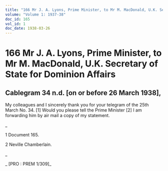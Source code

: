 ```yaml
---
title: "166 Mr J. A. Lyons, Prime Minister, to Mr M. MacDonald, U.K. Secretary of State for Dominion Affairs"
volume: "Volume 1: 1937-38"
doc_id: 165
vol_id: 1
doc_date: 1938-03-26
---
```


# 166 Mr J. A. Lyons, Prime Minister, to Mr M. MacDonald, U.K. Secretary of State for Dominion Affairs

## Cablegram 34 n.d. [on or before 26 March 1938],

My colleagues and I sincerely thank you for your telegram of the 25th March No. 34. [1] Would you please tell the Prime Minister [2] I am forwarding him by air mail a copy of my statement.

_

1 Document 165.

2 Neville Chamberlain.

_

_ [PRO : PREM 1/309]_
